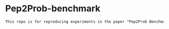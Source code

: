 # Pep2Prob-benchmark
```latex
This repo is for reproducing experiments in the paper "Pep2Prob Benchmark: Predicting Fragment Ion Probability for MS$^2$-based Proteomics".


